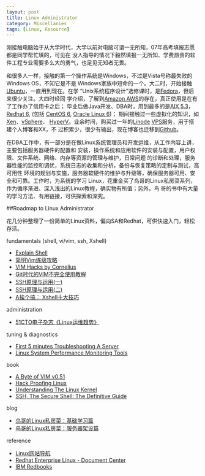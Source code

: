 ```yaml
---
layout: post
title: Linux Administrator
category: Miscellanies
tags: [Linux, Resource]
---
```


刚接触电脑始于从大学时代，大学以前对电脑可谓一无所知，07年高考填报志愿都是同学帮忙填的，可见在
没人指导的情况下毅然填报一无所知、学费昂贵的软件工程专业需要多么大的勇气，也足见无知者无畏。

和很多人一样，接触的第一个操作系统是Windows，不过是Vista号称最失败的Windows OS，不知它是不是
Windows家族中短命的一个。大二时，开始接触[Ubuntu](http://www.ubuntu.com/)，一直用到现在。在学
“Unix系统程序设计”选修课时，是[Fedora](http://fedoraproject.org/)，但后来很少关注。大四时经同
学介绍，了解到[Amazon AWS](http://aws.amazon.com/)的存在，真正使用是在有了工作办了信用卡之后；
毕业后做Java开发、DBA时，用到最多的是[AIX 5.3](http://www-03.ibm.com/systems/power/software/aix/v53/)，
[Redhat 6](http://www.redhat.com/promo/Red_Hat_Enterprise_Linux6/), (包括
[CentOS 6](http://www.centos.org/modules/newbb/index.php?cat=9), 
[Oracle Linux 6](http://www.oracle.com/us/technologies/linux/overview/index.html))；
期间接触过一些虚拟化的知识，如[Xen](http://www.xenproject.org/)、[vSphere](http://www.vmware.com/products/vsphere/)、
[HyperV](http://www.microsoft.com/hyper-v-server/)。业余时间，购买过一年的[Linode](http://www.linode.com/‎) 
[VPS](http://en.wikipedia.org/wiki/Virtual_private_server)服务，用于搭建个人博客和XX，不
过积累少，很少有输出，现在博客也迁移到[Github](https://github.com/dylanninin/dylanninin.github.com)。

在DBA工作中，有一部分是在做Linux系统管理员和开发运维，从工作内容上讲，主要包括服务器硬件的配置和
安装，操作系统和应用软件的安装与配置，用户权限、文件系统、网络、内存等资源的管理与维护，日常问题
的诊断和处理，服务器性能的监控和调优，系统日志的收集和分析，备份与恢复策略的定制与测试，高可用性
环境的规划与实施，服务器软硬件的维护与升级等，确保服务器可用、安全和可靠。工作时，为系统的学习
Linux，花重金买了鸟哥的Linux私房菜系列，作为循序渐进、深入浅出的Linux教程，确实物有所值；另外，鸟
哥的书中有大量的学习方法、有用链接，可供探索和深究。

##Roadmap to Linux Administrator

花几分钟整理了一份简单的Linux资料，偏向SA和Redhat，可供快速入门，轻松存活。

fundamentals (shell, vi/vim, ssh, Xshell)
    
* [Explain Shell](http://explainshell.com/)
* [简明Vim练级攻略](coolshell.cn/articles/5426.html‎)
* [VIM Hacks by Cornelius](www.slideshare.net/c9s/vim-hacks‎)
* [Git时代的VIM不完全使用教程](http://beiyuu.com/git-vim-tutorial/)
* [SSH原理与运用(一)](http://www.ruanyifeng.com/blog/2011/12/ssh_remote_login.html)
* [SSH原理与运用(二)](http://www.ruanyifeng.com/blog/2011/12/ssh_port_forwarding.html)
* [A挨个搞： Xshell十大技巧](http://actgod.com/archives/86/)

administration

* [51CTO电子杂志《Linux运维趋势》](http://os.51cto.com/art/201011/233915.htm)
 
tuning & diagnostics

* [First 5 minutes Troubleshooting A Server](http://devo.ps/blog/2013/03/06/troubleshooting-5minutes-on-a-yet-unknown-box.html)
* [Linux System Performance Monitoring Tools](http://dylanninin.com/assets/themes/images/2013/tools.png)

book

* [A Byte of VIM v0.51](http://swaroopch.com/notes/vim/‎)
* [Hack Proofing Linux](http://book.douban.com/subject/10512634/)
* [Understanding The Linux Kernel](http://www.douban.com/subject/1776614/)
* [SSH, The Secure Shell: The Definitive Guide](http://book.douban.com/subject/2299605/)

blog

* [鸟哥的Linux私房菜：基础学习篇](http://vbird.dic.ksu.edu.tw/linux_basic/)
* [鸟哥的Linux私房菜：服务器架设篇](http://vbird.dic.ksu.edu.tw/linux_server/)

reference

* [Linux网站导航](http://linux.ubuntu.org.cn/)
* [Redhat Enterprise Linux - Document Center](https://access.redhat.com/site/documentation/Red_Hat_Enterprise_Linux/)
* [IBM Redbooks](http://www.redbooks.ibm.com/‎)
    